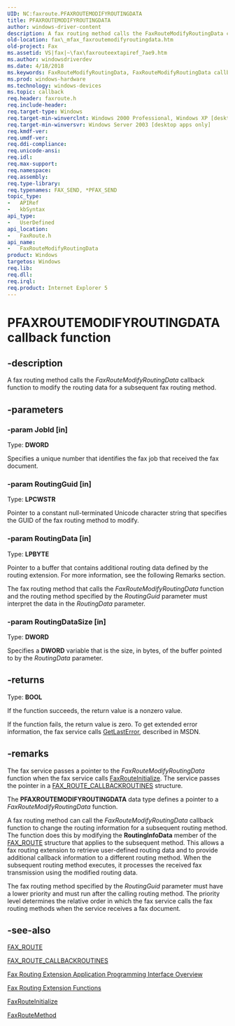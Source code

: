 ```yaml
---
UID: NC:faxroute.PFAXROUTEMODIFYROUTINGDATA
title: PFAXROUTEMODIFYROUTINGDATA
author: windows-driver-content
description: A fax routing method calls the FaxRouteModifyRoutingData callback function to modify the routing data for a subsequent fax routing method.
old-location: fax\_mfax_faxroutemodifyroutingdata.htm
old-project: Fax
ms.assetid: VS|fax|~\fax\faxrouteextapiref_7ae9.htm
ms.author: windowsdriverdev
ms.date: 4/18/2018
ms.keywords: FaxRouteModifyRoutingData, FaxRouteModifyRoutingData callback function [Fax Service], PFAXROUTEMODIFYROUTINGDATA, PFAXROUTEMODIFYROUTINGDATA callback, _mfax_faxroutemodifyroutingdata, fax._mfax_faxroutemodifyroutingdata, faxroute/FaxRouteModifyRoutingData
ms.prod: windows-hardware
ms.technology: windows-devices
ms.topic: callback
req.header: faxroute.h
req.include-header: 
req.target-type: Windows
req.target-min-winverclnt: Windows 2000 Professional, Windows XP [desktop apps only]
req.target-min-winversvr: Windows Server 2003 [desktop apps only]
req.kmdf-ver: 
req.umdf-ver: 
req.ddi-compliance: 
req.unicode-ansi: 
req.idl: 
req.max-support: 
req.namespace: 
req.assembly: 
req.type-library: 
req.typenames: FAX_SEND, *PFAX_SEND
topic_type:
-	APIRef
-	kbSyntax
api_type:
-	UserDefined
api_location:
-	FaxRoute.h
api_name:
-	FaxRouteModifyRoutingData
product: Windows
targetos: Windows
req.lib: 
req.dll: 
req.irql: 
req.product: Internet Explorer 5
---
```


# PFAXROUTEMODIFYROUTINGDATA callback function


## -description


A fax routing method calls the <i>FaxRouteModifyRoutingData</i> callback function to modify the routing data for a subsequent fax routing method.


## -parameters




### -param JobId [in]

Type: <b>DWORD</b>

Specifies a unique number that identifies the fax job that received the fax document.


### -param RoutingGuid [in]

Type: <b>LPCWSTR</b>

Pointer to a constant null-terminated Unicode character string that specifies the GUID of the fax routing method to modify. 


### -param RoutingData [in]

Type: <b>LPBYTE</b>

Pointer to a buffer that contains additional routing data defined by the routing extension. For more information, see the following Remarks section. 

                    

The fax routing method that calls the <i>FaxRouteModifyRoutingData</i> function and the routing method specified by the <i>RoutingGuid</i> parameter must interpret the data in the <i>RoutingData</i> parameter.


### -param RoutingDataSize [in]

Type: <b>DWORD</b>

Specifies a <b>DWORD</b> variable that is the size, in bytes, of the buffer pointed to by the <i>RoutingData</i> parameter.


## -returns



Type: <b>BOOL</b>

If the function succeeds, the return value is a nonzero value.

If the function fails, the return value is zero. To get extended error information, the fax service calls <a href="https://msdn.microsoft.com/d852e148-985c-416f-a5a7-27b6914b45d4">GetLastError</a>, described in MSDN.




## -remarks



The fax service passes a pointer to the <i>FaxRouteModifyRoutingData</i> function when the fax service calls <a href="https://msdn.microsoft.com/6593762b-2a5a-4338-9958-efe0c7687729">FaxRouteInitialize</a>. The service passes the pointer in a <a href="https://msdn.microsoft.com/fb76a8d3-27e6-4bd7-87a9-2255653fa5e8">FAX_ROUTE_CALLBACKROUTINES</a> structure.

The <b>PFAXROUTEMODIFYROUTINGDATA</b> data type defines a pointer to a <i>FaxRouteModifyRoutingData</i> function.

A fax routing method can call the <i>FaxRouteModifyRoutingData</i> callback function to change the routing information for a subsequent routing method. The function does this by modifying the <b>RoutingInfoData</b> member of the <a href="https://msdn.microsoft.com/9cd01636-3b89-4b75-a3ef-317dd4b43c7a">FAX_ROUTE</a> structure that applies to the subsequent method. This allows a fax routing extension to retrieve user-defined routing data and to provide additional callback information to a different routing method. When the subsequent routing method executes, it processes the received fax transmission using the modified routing data.

The fax routing method specified by the <i>RoutingGuid</i> parameter must have a lower priority and must run after the calling routing method. The priority level determines the relative order in which the fax service calls the fax routing methods when the service receives a fax document.




## -see-also




<a href="https://msdn.microsoft.com/9cd01636-3b89-4b75-a3ef-317dd4b43c7a">FAX_ROUTE</a>



<a href="https://msdn.microsoft.com/fb76a8d3-27e6-4bd7-87a9-2255653fa5e8">FAX_ROUTE_CALLBACKROUTINES</a>



<a href="https://msdn.microsoft.com/f8bdf0de-9455-45d1-9271-3929e0429d5c">Fax Routing Extension Application Programming Interface Overview</a>



<a href="https://msdn.microsoft.com/339f7fb6-64eb-403e-91be-210501042a25">Fax Routing Extension Functions</a>



<a href="https://msdn.microsoft.com/6593762b-2a5a-4338-9958-efe0c7687729">FaxRouteInitialize</a>



<a href="https://msdn.microsoft.com/c9220335-bb45-48b3-b303-b6ea10260952">FaxRouteMethod</a>
 

 

